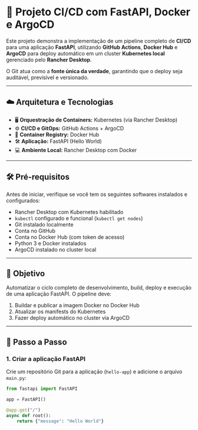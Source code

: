 # 🚀 Projeto CI/CD com FastAPI, Docker e ArgoCD

Este projeto demonstra a implementação de um pipeline completo de **CI/CD** para uma aplicação **FastAPI**, utilizando **GitHub Actions**, **Docker Hub** e **ArgoCD** para deploy automático em um cluster **Kubernetes local** gerenciado pelo **Rancher Desktop**.

O Git atua como a **fonte única da verdade**, garantindo que o deploy seja auditável, previsível e versionado.

---

## ☁️ Arquitetura e Tecnologias

- 🖥️ **Orquestração de Containers:** Kubernetes (via Rancher Desktop)  
- ⚙️ **CI/CD e GitOps:** GitHub Actions + ArgoCD  
- 🐳 **Container Registry:** Docker Hub  
- 🛠️ **Aplicação:** FastAPI (Hello World)  
- 💻 **Ambiente Local:** Rancher Desktop com Docker  

---

## 🛠️ Pré-requisitos

Antes de iniciar, verifique se você tem os seguintes softwares instalados e configurados:

- Rancher Desktop com Kubernetes habilitado  
- `kubectl` configurado e funcional (`kubectl get nodes`)  
- Git instalado localmente  
- Conta no GitHub  
- Conta no Docker Hub (com token de acesso)  
- Python 3 e Docker instalados  
- ArgoCD instalado no cluster local  

---

## 🎯 Objetivo

Automatizar o ciclo completo de desenvolvimento, build, deploy e execução de uma aplicação FastAPI. O pipeline deve:

1. Buildar e publicar a imagem Docker no Docker Hub  
2. Atualizar os manifests do Kubernetes  
3. Fazer deploy automático no cluster via ArgoCD  

---

## 📝 Passo a Passo

### 1. Criar a aplicação FastAPI

Crie um repositório Git para a aplicação (`hello-app`) e adicione o arquivo `main.py`:

```python
from fastapi import FastAPI

app = FastAPI()

@app.get("/")
async def root():
    return {"message": "Hello World"}
```
